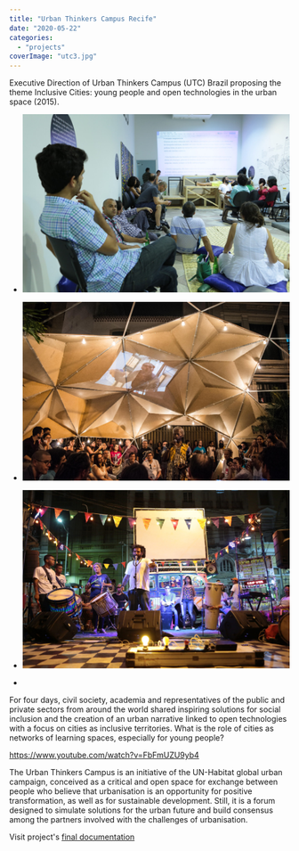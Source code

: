 ```yaml
---
title: "Urban Thinkers Campus Recife"
date: "2020-05-22"
categories: 
  - "projects"
coverImage: "utc3.jpg"
---
```


Executive Direction of Urban Thinkers Campus (UTC) Brazil proposing the theme Inclusive Cities: young people and open technologies in the urban space (2015).

- <a href="https://thisismyart.eratudomato.online/wp-content/uploads/sites/11/2020/05/utc4.jpg"><img src="images/utc4.jpg" alt="" /></a>
    
- <a href="https://thisismyart.eratudomato.online/wp-content/uploads/sites/11/2020/05/utc-2.jpg"><img src="images/utc-2.jpg" alt="" /></a>
    
- <a href="https://thisismyart.eratudomato.online/wp-content/uploads/sites/11/2020/05/utc1.jpg"><img src="images/utc1.jpg" alt="" /></a>
    
- <a href="https://thisismyart.eratudomato.online/wp-content/uploads/sites/11/2020/05/utc5-menor.jpg"><img src="images/utc5-menor-1024x683.jpg" alt="" /></a>
    

For four days, civil society, academia and representatives of the public and private sectors from around the world shared inspiring solutions for social inclusion and the creation of an urban narrative linked to open technologies with a focus on cities as inclusive territories. What is the role of cities as networks of learning spaces, especially for young people?

https://www.youtube.com/watch?v=FbFmUZU9yb4

The Urban Thinkers Campus is an initiative of the UN-Habitat global urban campaign, conceived as a critical and open space for exchange between people who believe that urbanisation is an opportunity for positive transformation, as well as for sustainable development. Still, it is a forum designed to simulate solutions for the urban future and build consensus among the partners involved with the challenges of urbanisation.

Visit project's [final documentation](http://utc.inciti.org/en/category/documento-final/)
